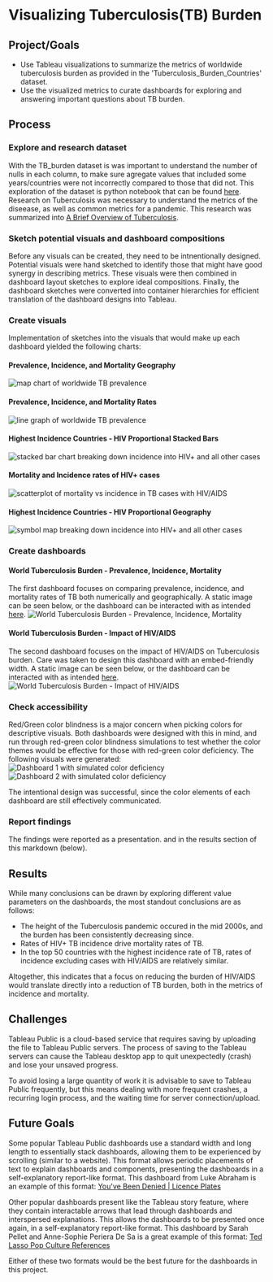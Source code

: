 # Visualizing Tuberculosis(TB) Burden

## Project/Goals
- Use Tableau visualizations to summarize the metrics of worldwide tuberculosis burden as provided in the 'Tuberculosis_Burden_Countries' dataset.
- Use the visualized metrics to curate dashboards for exploring and answering important questions about TB burden.

## Process
### Explore and research dataset
With the TB_burden dataset is was important to understand the number of nulls in each column, to make sure agregate values that included some years/countries were not incorrectly compared to those that did not. This exploration of the dataset is python notebook that can be found [here](Data_exploration.ipynb). 
Research on Tuberculosis was necessary to understand the metrics of the diseease, as well as common metrics for a pandemic. This research was summarized into [A Brief Overview of Tuberculosis](A%20Brief%20Overview%20of%20Tuberculosis.pdf).
### Sketch potential visuals and dashboard compositions
Before any visuals can be created, they need to be intnentionally designed. Potential visuals were hand sketched to identify those that might have good synergy in describing metrics. These visuals were then combined in dashboard layout sketches to explore ideal compositions. Finally, the dashboard sketches were converted into container hierarchies for efficient translation of the dashboard designs into Tableau.
### Create visuals
Implementation of sketches into the visuals that would make up each dashboard yielded the following charts:
#### Prevalence, Incidence, and Mortality Geography
![map chart of worldwide TB prevalence](images/Prevalence_map.png)
#### Prevalence, Incidence, and Mortality Rates
![line graph of worldwide TB prevalence](images/Prevalance_line.png)
#### Highest Incidence Countries - HIV Proportional Stacked Bars
![stacked bar chart breaking down incidence into HIV+ and all other cases](images/Incidence_proportions_HIV.png)
#### Mortality and Incidence rates of HIV+ cases
![scatterplot of mortality vs incidence in TB cases with HIV/AIDS](images/HIV_mortality_vs_incidence.png)
#### Highest Incidence Countries - HIV Proportional Geography
![symbol map breaking down incidence into HIV+ and all other cases](images/HIV_proportion_symbol_map.png)
### Create dashboards
#### World Tuberculosis Burden - Prevalence, Incidence, Mortality
The first dashboard focuses on comparing prevalence, incidence, and mortality rates of TB both numerically and geographically. A static image can be seen below, or the dashboard can be interacted with as intended [here](https://public.tableau.com/views/WorldTuberculosisBurden-PrevalenceIncidenceMortality/PrevalenceIncidenceMortality?:language=en-US&:display_count=n&:origin=viz_share_link).
![World Tuberculosis Burden - Prevalence, Incidence, Mortality](images/prevalence_incidence_mortality_dashboard.png)
#### World Tuberculosis Burden - Impact of HIV/AIDS
The second dashboard focuses on the impact of HIV/AIDS on Tuberculosis burden. Care was taken to design this dashboard with an embed-friendly width. A static image can be seen below, or the dashboard can be interacted with as intended [here](https://public.tableau.com/views/WorldTuberculosisBurden-ImpactofHIVAIDS/ImpactofHIV?:language=en-US&:display_count=n&:origin=viz_share_link).
![World Tuberculosis Burden - Impact of HIV/AIDS](images/impact_of_HIV_dashboard.png)
### Check accessibility
Red/Green color blindness is a major concern when picking colors for descriptive visuals. Both dashboards were designed with this in mind, and run through red-green color blindness simulations to test whether the color themes would be effective for those with red-green color deficiency. The following visuals were generated:
![Dashboard 1 with simulated color deficiency](images/Dashboard1_redGreenSafe.png)
![Dashboard 2 with simulated color deficiency](images/Dashboard2_redGreenSafe.png)

The intentional design was successful, since the color elements of each dashboard are still effectively communicated.
### Report findings
The findings were reported as a presentation. and in the results section of this markdown (below).
## Results
While many conclusions can be drawn by exploring different value parameters on the dashboards, the most standout conclusions are as follows:
- The height of the Tuberculosis pandemic occured in the mid 2000s, and the burden has been consistently decreasing since.
- Rates of HIV+ TB incidence drive mortality rates of TB.
- In the top 50 countries with the highest incidence rate of TB, rates of incidence excluding cases with HIV/AIDS are relatively similar.

Altogether, this indicates that a focus on reducing the burden of HIV/AIDS would translate directly into a reduction of TB burden, both in the metrics of incidence and mortality.
## Challenges 
Tableau Public is a cloud-based service that requires saving by uploading the file to Tableau Public servers. The process of saving to the Tableau servers can cause the Tableau desktop app to quit unexpectedly (crash) and lose your unsaved progress. 

To avoid losing a large quantity of work it is advisable to save to Tableau Public frequently, but this means dealing with more frequent crashes, a recurring login process, and the waiting time for server connection/upload.

## Future Goals
Some popular Tableau Public dashboards use a standard width and long length to essentially stack dashboards, allowing them to be experienced by scrolling (similar to a website). This format allows periodic placements of text to explain dashboards and components, presenting the dashboards in a self-explanatory report-like format. This dashboard from Luke Abraham is an example of this format: [You've Been Denied | Licence Plates](https://public.tableau.com/views/YouveBeenDeniedLicensePlates/YouveBeenDenied?:language=en-US&:display_count=n&:origin=viz_share_link)

Other popular dashboards present like the Tableau story feature, where they contain interactable arrows that lead through dashboards and interspersed explanations. This allows the dashboards to be presented once again, in a self-explanatory report-like format. This dashboard by Sarah Pellet and Anne-Sophie Periera De Sa is a great example of this format: [Ted Lasso Pop Culture References](https://public.tableau.com/views/TedLassoPopCultureReferences_16781149756030/TedLassoReferences?:language=en-US&:display_count=n&:origin=viz_share_link)

Either of these two formats would be the best future for the dashboards in this project.
